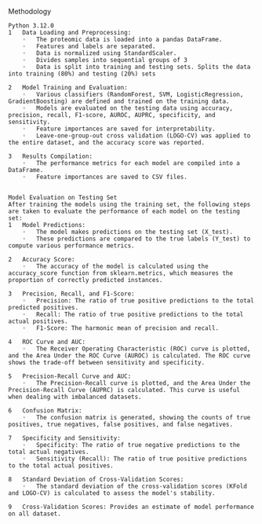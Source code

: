Methodology

	Python 3.12.0
 	1	Data Loading and Preprocessing:
		◦	The proteomic data is loaded into a pandas DataFrame.
		◦	Features and labels are separated.
		◦	Data is normalized using StandardScaler.
		◦	Divides samples into sequential groups of 3 
		◦	Data is split into training and testing sets. Splits the data into training (80%) and testing (20%) sets

	2	Model Training and Evaluation:
		◦	Various classifiers (RandomForest, SVM, LogisticRegression, GradientBoosting) are defined and trained on the training data.
		◦	Models are evaluated on the testing data using accuracy, precision, recall, F1-score, AUROC, AUPRC, specificity, and sensitivity.
 		◦	Feature importances are saved for interpretability.
		◦	Leave-one-group-out cross validation (LOGO-CV) was applied to the entire dataset, and the accuracy score was reported.

	3	Results Compilation:
		◦	The performance metrics for each model are compiled into a DataFrame.
		◦	Feature importances are saved to CSV files.
	

	Model Evaluation on Testing Set
	After training the models using the training set, the following steps are taken to evaluate the performance of each model on the testing set:
	1	Model Predictions:
		◦	The model makes predictions on the testing set (X_test).
		◦	These predictions are compared to the true labels (Y_test) to compute various performance metrics.

	2	Accuracy Score:
		◦	The accuracy of the model is calculated using the accuracy_score function from sklearn.metrics, which measures the proportion of correctly predicted instances.

	3	Precision, Recall, and F1-Score:
		◦	Precision: The ratio of true positive predictions to the total predicted positives.
		◦	Recall: The ratio of true positive predictions to the total actual positives.
		◦	F1-Score: The harmonic mean of precision and recall.

	4	ROC Curve and AUC:
		◦	The Receiver Operating Characteristic (ROC) curve is plotted, and the Area Under the ROC Curve (AUROC) is calculated. The ROC curve shows the trade-off between sensitivity and specificity.

	5	Precision-Recall Curve and AUC:
		◦	The Precision-Recall curve is plotted, and the Area Under the Precision-Recall Curve (AUPRC) is calculated. This curve is useful when dealing with imbalanced datasets.

	6	Confusion Matrix:
		◦	The confusion matrix is generated, showing the counts of true positives, true negatives, false positives, and false negatives.

	7	Specificity and Sensitivity:
		◦	Specificity: The ratio of true negative predictions to the total actual negatives.
		◦	Sensitivity (Recall): The ratio of true positive predictions to the total actual positives.

	8	Standard Deviation of Cross-Validation Scores:
		◦	The standard deviation of the cross-validation scores (KFold and LOGO-CV) is calculated to assess the model's stability.

	9	Cross-Validation Scores: Provides an estimate of model performance on all dataset.
